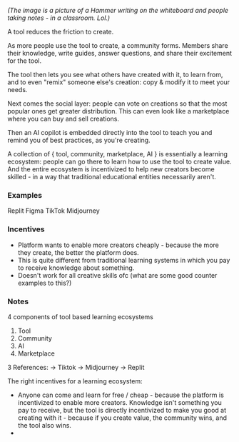 *(The image is a picture of a Hammer writing on the whiteboard and people taking notes - in a classroom. Lol.)*

A tool reduces the friction to create.

As more people use the tool to create, a community forms. Members share their knowledge, write guides, answer questions, and share their excitement for the tool.

The tool then lets you see what others have created with it, to learn from, and to even "remix" someone else's creation: copy & modify it to meet your needs.

Next comes the social layer: people can vote on creations so that the most popular ones get greater distribution. This can even look like a marketplace where you can buy and sell creations.

Then an AI copilot is embedded directly into the tool to teach you and remind you of best practices, as you're creating.

A collection of { tool, community, marketplace, AI } is essentially a learning ecosystem: people can go there to learn how to use the tool to create value. And the entire ecosystem is incentivized to help new creators become skilled - in a way that traditional educational entities necessarily aren't.
### Examples

Replit
Figma
TikTok
Midjourney
### Incentives
- Platform wants to enable more creators cheaply - because the more they create, the better the platform does.
- This is quite different from traditional learning systems in which you pay to receive knowledge about something.
- Doesn't work for all creative skills ofc (what are some good counter examples to this?)
### Notes
4 components of tool based learning ecosystems
1. Tool
2. Community
3. AI
4. Marketplace

3 References:
-> Tiktok
-> Midjourney
-> Replit

The right incentives for a learning ecosystem:
- Anyone can come and learn for free / cheap - because the platform is incentivized to enable more creators. Knowledge isn't something you pay to receive, but the tool is directly incentivized to make you good at creating with it - because if you create value, the community wins, and the tool also wins.
- 